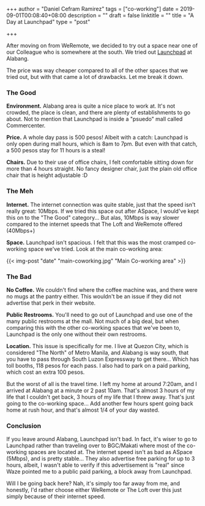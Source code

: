 +++
author = "Daniel Cefram Ramirez"
tags = ["co-working"]
date = 2019-09-01T00:08:40+08:00
description = ""
draft = false
linktitle = ""
title = "A Day at Launchpad"
type = "post"

+++

After moving on from WeRemote, we decided to try out a space near one of our Colleague who is somewhere at the south. We tried out [Launchpad](https://www.launchpadcoworkingph.com/) at Alabang.

The price was way cheaper compared to all of the other spaces that we tried out, but with that came a lot of drawbacks. Let me break it down.

### The Good

**Environment.** Alabang area is quite a nice place to work at. It's not crowded, the place is clean, and there are plenty of establishments to go about. Not to mention that Launchpad is inside a "psuedo" mall called Commercenter.

**Price.** A whole day pass is 500 pesos! Albeit with a catch: Launchpad is only open during mall hours, which is 8am to 7pm. But even with that catch, a 500 pesos stay for 11 hours is a steal!

**Chairs.** Due to their use of office chairs, I felt comfortable sitting down for more than 4 hours straight. No fancy designer chair, just the plain old office chair that is height adjustable :D

### The Meh

**Internet.** The internet connection was quite stable, just that the speed isn't really great: 10Mbps. If we tried this space out after ASpace, I would've kept this on to the "The Good" category... But alas, 10Mbps is way slower compared to the internet speeds that The Loft and WeRemote offered (40Mbps+)

**Space.** Launchpad isn't spacious. I felt that this was the most cramped co-working space we've tried. Look at the main co-working area:

{{< img-post "date" "main-coworking.jpg" "Main Co-working area" >}}

### The Bad

**No Coffee.** We couldn't find where the coffee machine was, and there were no mugs at the pantry either. This wouldn't be an issue if they did not advertise that perk in their website.

**Public Restrooms.** You'll need to go out of Launchpad and use one of the many public restrooms at the mall. Not much of a big deal, but when comparing this with the other co-working spaces that we've been to, Launchpad is the only one without their own restrooms.

**Location.** This issue is specifically for me. I live at Quezon City, which is considered "The North" of Metro Manila, and Alabang is way south, that you have to pass through South Luzon Expressway to get there... Which has toll booths, 118 pesos for each pass. I also had to park on a paid parking, which cost an extra 100 pesos.

But the worst of all is the travel time. I left my home at around 7:20am, and I arrived at Alabang at a minute or 2 past 10am. That's almost 3 hours of my life that I couldn't get back, 3 hours of my life that I threw away. That's just going to the co-working space... Add another few hours spent going back home at rush hour, and that's almost 1/4 of your day wasted.

### Conclusion

If you leave around Alabang, Launchpad isn't bad. In fact, it's wiser to go to Launchpad rather than traveling over to BGC/Makati where most of the co-working spaces are located at. The internet speed isn't as bad as ASpace (5Mbps), and is pretty stable... They also advertise free parking for up to 3 hours, albeit, I wasn't able to verify if this advertisement is "real" since Waze pointed me to a public paid parking, a block away from Launchpad.

Will I be going back here? Nah, it's simply too far away from me, and honestly, I'd rather choose either WeRemote or The Loft over this just simply because of their internet speed.
